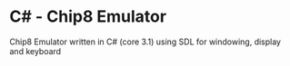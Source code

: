 # C# - Chip8 Emulator

Chip8 Emulator written in C# (core 3.1) using SDL for windowing, display and keyboard
